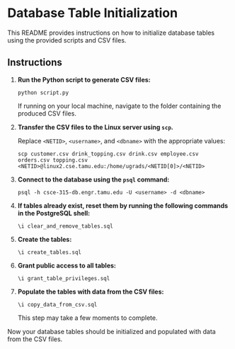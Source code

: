 # Database Table Initialization

This README provides instructions on how to initialize database tables using the provided scripts and CSV files.


## Instructions

1. **Run the Python script to generate CSV files:**

   ```
   python script.py
   ```

   If running on your local machine, navigate to the folder containing the produced CSV files.

2. **Transfer the CSV files to the Linux server using `scp`.**

   Replace `<NETID>`, `<username>`, and `<dbname>` with the appropriate values:

   ```
   scp customer.csv drink_topping.csv drink.csv employee.csv orders.csv topping.csv <NETID>@linux2.cse.tamu.edu:/home/ugrads/<NETID[0]>/<NETID>
   ```


3. **Connect to the database using the `psql` command:**

   ```
   psql -h csce-315-db.engr.tamu.edu -U <username> -d <dbname>
   ```

4. **If tables already exist, reset them by running the following commands in the PostgreSQL shell:**

   ```
   \i clear_and_remove_tables.sql
   ```

5. **Create the tables:**

   ```
   \i create_tables.sql
   ```

5. **Grant public access to all tables:**

   ```
   \i grant_table_privileges.sql
   ```

6. **Populate the tables with data from the CSV files:**

   ```
   \i copy_data_from_csv.sql
   ```

   This step may take a few moments to complete.

Now your database tables should be initialized and populated with data from the CSV files.


